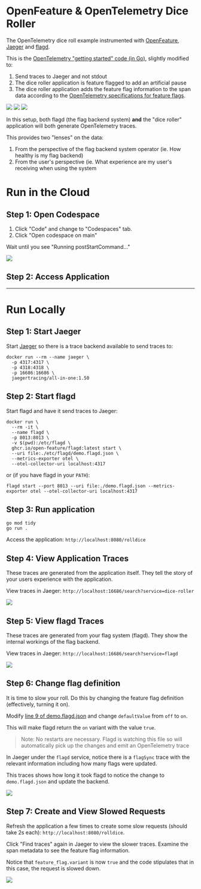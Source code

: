 # OpenFeature & OpenTelemetry Dice Roller

The OpenTelemetry dice roll example instrumented with [OpenFeature](https://openfeature.dev), [Jaeger](https://jaegertracing.io) and [flagd](https://flagd.dev).

This is the [OpenTelemetry "getting started" code (in Go)](https://opentelemetry.io/docs/instrumentation/go/getting-started/), slightly modified to:

1) Send traces to Jaeger and not stdout
2) The dice roller application is feature flagged to add an artificial pause
3) The dice roller application adds the feature flag information to the span data according to the [OpenTelemetry specifications for feature flags](https://opentelemetry.io/docs/specs/semconv/feature-flags/feature-flags-spans/).

![](assets/apptrace.jpg)
![](assets/flagdconnectioncodesnippet.jpg)
![](assets/codesnippet.jpg)

In this setup, both flagd (the flag backend system) **and** the "dice roller" application will both generate OpenTelemetry traces.

This provides two "lenses" on the data:

1) From the perspective of the flag backend system operator (ie. How healthy is my flag backend)
2) From the user's perspective (ie. What experience are my user's receiving when using the system


# Run in the Cloud

## Step 1: Open Codespace

1. Click "Code" and change to "Codespaces" tab.
2. Click "Open codespace on main"

Wait until you see "Running postStartCommand..."

![](assets/postStartCommand.jpg)

## Step 2: Access Application



---------------------

# Run Locally

## Step 1: Start Jaeger

Start [Jaeger](https://jaegertracing.io) so there is a trace backend available to send traces to:

```
docker run --rm --name jaeger \
  -p 4317:4317 \
  -p 4318:4318 \
  -p 16686:16686 \
  jaegertracing/all-in-one:1.50
```

## Step 2: Start flagd

Start flagd and have it send traces to Jaeger:

```
docker run \
  --rm -it \
  --name flagd \
  -p 8013:8013 \
  -v $(pwd):/etc/flagd \
  ghcr.io/open-feature/flagd:latest start \
  --uri file:./etc/flagd/demo.flagd.json \
  --metrics-exporter otel \
  --otel-collector-uri localhost:4317
```

or (if you have flagd in your `PATH`):
```
flagd start --port 8013 --uri file:./demo.flagd.json --metrics-exporter otel --otel-collector-uri localhost:4317
```

## Step 3: Run application

```
go mod tidy
go run .
```

Access the application: `http://localhost:8080/rolldice`

## Step 4: View Application Traces

These traces are generated from the application itself. They tell the story of your users experience with the application.

View traces in Jaeger: `http://localhost:16686/search?service=dice-roller`

![](assets/apptrace.jpg)

## Step 5: View flagd Traces

These traces are generated from your flag system (flagd). They show the internal workings of the flag backend.

View traces in Jaeger: `http://localhost:16686/search?service=flagd`

![](assets/flagdtrace.jpg)

## Step 6: Change flag definition

It is time to slow your roll. Do this by changing the feature flag definition (effectively, turning it on).

Modify [line 9 of demo.flagd.json](https://github.com/agardnerIT/openfeature-otel-dice-roller/blob/45b8496620cfed77c54a21f8526661c9e31b9cc6/demo.flagd.json#L9) and change `defaultValue` from `off` to `on`.

This will make flagd return the `on` variant with the value `true`.

> Note: No restarts are necessary. Flagd is watching this file so will automatically pick up the changes and emit an OpenTelemetry trace

In Jaeger under the `flagd` service, notice there is a `flagSync` trace with the relevant information including how many flags were updated.

This traces shows how long it took flagd to notice the change to `demo.flagd.json` and update the backend.

![](assets/flagsync.jpg)

## Step 7: Create and View Slowed Requests

Refresh the application a few times to create some slow requests (should take 2s each): `http://localhost:8080/rolldice`.

Click "Find traces" again in Jaeger to view the slower traces. Examine the span metadata to see the feature flag information.

Notice that `feature_flag.variant` is now `true` and the code stipulates that in this case, the request is slowed down.

![](assets/slowtraces.jpg)


